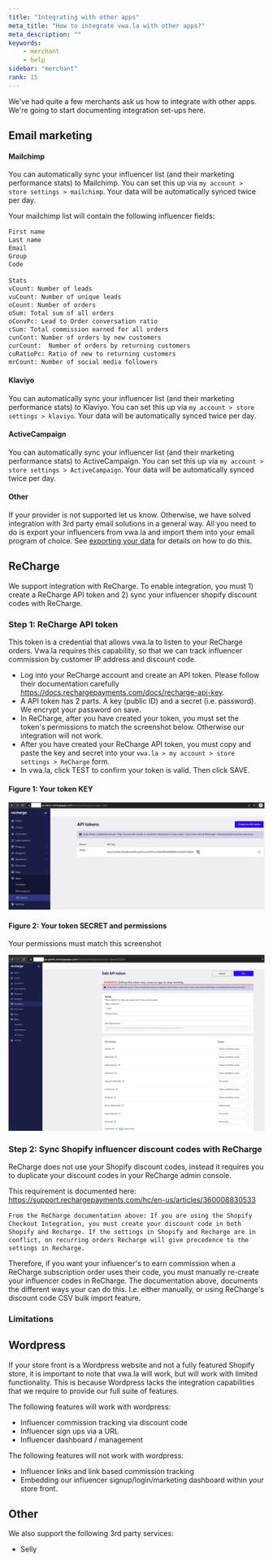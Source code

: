 ```yaml
---
title: "Integrating with other apps"
meta_title: "How to integrate vwa.la with other apps?"
meta_description: ""
keywords:
    - merchant
    - help
sidebar: "merchant"
rank: 15
---
```

We've had quite a few merchants ask us how to integrate with other apps. We're going to start documenting integration set-ups here.

## Email marketing

#### Mailchimp

You can automatically sync your influencer list (and their marketing performance stats) to Mailchimp. You can set this up via `my account > store settings > mailchimp`. Your data will be automatically synced twice per day.

Your mailchimp list will contain the following influencer fields:

    First name
    Last name 
    Email
    Group
    Code

    Stats
    vCount: Number of leads
    vuCount: Number of unique leads
    oCount: Number of orders
    oSum: Total sum of all orders
    oConvPc: Lead to Order conversation ratio
    cSum: Total commission earned for all orders
    cunCont: Number of orders by new customers
    curCount:  Number of orders by returning customers
    cuRatioPc: Ratio of new to returning customers 
    mrCount: Number of social media followers

#### Klaviyo

You can automatically sync your influencer list (and their marketing performance stats) to Klaviyo. You can set this up via `my account > store settings > klaviyo`. Your data will be automatically synced twice per day.

#### ActiveCampaign

You can automatically sync your influencer list (and their marketing performance stats) to ActiveCampaign. You can set this up via `my account > store settings > ActiveCampaign`. Your data will be automatically synced twice per day.

#### Other

If your provider is not supported let us know. Otherwise, we have solved integration with 3rd party email solutions in a general way. All you need to do is export your influencers from vwa.la and import them into your email program of choice. See [exporting your data](/merchant/exporting-your-data/) for details on how to do this.

## ReCharge

We support integration with ReCharge. To enable integration, you must 1) create a ReCharge API token and 2) sync your influencer shopify discount codes with ReCharge. 

### Step 1: ReCharge API token
This token is a credential that allows vwa.la to listen to your ReCharge orders. Vwa.la requires this capability, so that we can track influencer commission by customer IP address and discount code.

- Log into your ReCharge account and create an API token. Please follow their documentation carefully https://docs.rechargepayments.com/docs/recharge-api-key. 
- A API token has 2 parts. A key (public ID) and a secret (i.e. password). We encrypt your password on save.
- In ReCharge, after you have created your token, you must set the token's permissions to match the screenshot below. Otherwise our integration will not work.
- After you have created your ReCharge API token, you must copy and paste the key and secret into your `vwa.la > my account > store settings > ReCharge` form. 
- In vwa.la, click TEST to confirm your token is valid. Then click SAVE. 

#### Figure 1: Your token KEY

![](/images/merchant/recharge-token-key.png)

#### Figure 2: Your token SECRET and permissions

Your permissions must match this screenshot

![](/images/merchant/recharge-token-secret.png)

### Step 2: Sync Shopify influencer discount codes with ReCharge

ReCharge does not use your Shopify discount codes, instead it requires you to duplicate your discount codes in your ReCharge admin console. 

This requirement is documented here: https://support.rechargepayments.com/hc/en-us/articles/360008830533

```
From the ReCharge documentation above: If you are using the Shopify Checkout Integration, you must create your discount code in both Shopify and Recharge. If the settings in Shopify and Recharge are in conflict, on recurring orders Recharge will give precedence to the settings in Recharge.
```

Therefore, if you want your influencer's to earn commission when a ReCharge subscription order uses their code, you must manually re-create your influencer codes in ReCharge. The documentation above, documents the different ways your can do this. I.e. either manually, or using ReCharge's discount code CSV bulk import feature.


### Limitations


## Wordpress

If your store front is a Wordpress website and not a fully featured Shopify store, it is important to note that vwa.la will work, but will work with limited functionality. This is because Wordpress lacks the integration capabilities that we require to provide our full suite of features. 

The following features will work with wordpress:

- Influencer commission tracking via discount code
- Influencer sign ups via a URL
- Influencer dashboard / management 

The following features will not work with wordpress:

- Influencer links and link based commission tracking
- Embedding our influencer signup/login/marketing dashboard within your store front. 

## Other
We also support the following 3rd party services:

- Selly
